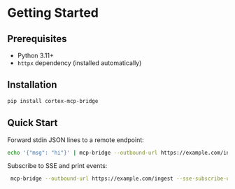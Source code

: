 # Getting Started

## Prerequisites
- Python 3.11+
- `httpx` dependency (installed automatically)

## Installation
```bash
pip install cortex-mcp-bridge
```

## Quick Start
Forward stdin JSON lines to a remote endpoint:
```bash
echo '{"msg": "hi"}' | mcp-bridge --outbound-url https://example.com/ingest
```
Subscribe to SSE and print events:
```bash
 mcp-bridge --outbound-url https://example.com/ingest --sse-subscribe-url https://example.com/events
```

